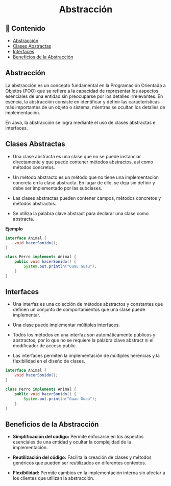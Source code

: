 <h1 align="center">Abstracción</h1>

<h2>📑 Contenido</h2>

- [Abstracción](#abstracción)
- [Clases Abstractas](#clases-abstractas)
- [Interfaces](#interfaces)
- [Beneficios de la Abstracción](#beneficios-de-la-abstracción)

## Abstracción

La abstracción es un concepto fundamental en la Programación Orientada a Objetos (POO) que se refiere a la capacidad de representar los aspectos esenciales de una entidad sin preocuparse por los detalles irrelevantes. En esencia, la abstracción consiste en identificar y definir las características más importantes de un objeto o sistema, mientras se ocultan los detalles de implementación.

En Java, la abstracción se logra mediante el uso de clases abstractas e interfaces.

## Clases Abstractas

- Una clase abstracta es una clase que no se puede instanciar directamente y que puede contener métodos abstractos, así como métodos concretos.

- Un método abstracto es un método que no tiene una implementación concreta en la clase abstracta. En lugar de ello, se deja sin definir y debe ser implementado por las subclases.

- Las clases abstractas pueden contener campos, métodos concretos y métodos abstractos.

- Se utiliza la palabra clave abstract para declarar una clase como abstracta.

**Ejemplo**

```java
interface Animal {
    void hacerSonido();
}

class Perro implements Animal {
    public void hacerSonido() {
        System.out.println("Guau Guau");
    }
}
```

## Interfaces

- Una interfaz es una colección de métodos abstractos y constantes que definen un conjunto de comportamientos que una clase puede implementar.

- Una clase puede implementar múltiples interfaces.

- Todos los métodos en una interfaz son automáticamente públicos y abstractos, por lo que no se requiere la palabra clave abstract ni el modificador de acceso public.

- Las interfaces permiten la implementación de múltiples herencias y la flexibilidad en el diseño de clases.

```java
interface Animal {
    void hacerSonido();
}

class Perro implements Animal {
    public void hacerSonido() {
        System.out.println("Guau Guau");
    }
}
```

## Beneficios de la Abstracción

- **Simplificación del código:** Permite enfocarse en los aspectos esenciales de una entidad y ocultar la complejidad de la implementación.

- **Reutilización del código:** Facilita la creación de clases y métodos genéricos que pueden ser reutilizados en diferentes contextos.

- **Flexibilidad:** Permite cambios en la implementación interna sin afectar a los clientes que utilizan la abstracción.
